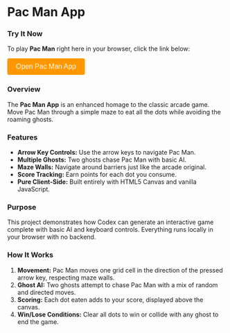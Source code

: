 # Pac Man App

### Try It Now

To play **Pac Man** right here in your browser, click the link below:

<!-- Button to open modal -->
<button id="openModalButton" class="cta-btn">Open Pac Man App</button>

<!-- Modal -->
<div id="pac_manModal">
  <div id="modalContent">
    <span id="closeModal" class="close">&times;</span>
    <iframe src="../../_static/apps/pac_man/pac_man.html" title="Pac Man App"></iframe>
  </div>
</div>

### Overview

The **Pac Man App** is an enhanced homage to the classic arcade game. Move Pac Man through a simple maze to eat all the dots while avoiding the roaming ghosts.

### Features

- **Arrow Key Controls:** Use the arrow keys to navigate Pac Man.
- **Multiple Ghosts:** Two ghosts chase Pac Man with basic AI.
- **Maze Walls:** Navigate around barriers just like the arcade original.
- **Score Tracking:** Earn points for each dot you consume.
- **Pure Client-Side:** Built entirely with HTML5 Canvas and vanilla JavaScript.

### Purpose

This project demonstrates how Codex can generate an interactive game complete with basic AI and keyboard controls. Everything runs locally in your browser with no backend.

### How It Works

1. **Movement:** Pac Man moves one grid cell in the direction of the pressed arrow key, respecting maze walls.
2. **Ghost AI:** Two ghosts attempt to chase Pac Man with a mix of random and directed moves.
3. **Scoring:** Each dot eaten adds to your score, displayed above the canvas.
4. **Win/Lose Conditions:** Clear all dots to win or collide with any ghost to end the game.

<script>
document.addEventListener("DOMContentLoaded", function () {
  const modal = document.getElementById("pac_manModal");
  const openBtn = document.getElementById("openModalButton");
  const closeBtn = document.getElementById("closeModal");
  openBtn.addEventListener("click", () => {
    modal.style.display = "flex";
  });
  closeBtn.addEventListener("click", () => {
    modal.style.display = "none";
  });
  modal.addEventListener("click", (e) => {
    if (e.target === modal) modal.style.display = "none";
  });
});
</script>

<style>
/* Same styles as other JavaScript of the Day modals */
#pac_manModal {
  position: fixed;
  top: 0;
  left: 0;
  width: 100%;
  height: 100%;
  background: rgba(0, 0, 0, 0.5);
  display: none;
  justify-content: center;
  align-items: center;
  z-index: 1000;
}
#modalContent {
  background: white;
  padding: 20px;
  border-radius: 8px;
  position: relative;
  width: 90%;
  max-width: 600px;
}
#modalContent iframe {
  width: 100%;
  height: 70vh;
  border: none;
}
#closeModal {
  position: absolute;
  top: 10px;
  right: 15px;
  font-size: 24px;
  cursor: pointer;
}
.cta-btn {
  background-color: #ff9800;
  color: white;
  padding: 10px 20px;
  border: none;
  border-radius: 4px;
  font-size: 16px;
  cursor: pointer;
}
.cta-btn:hover {
  background-color: #e68900;
}
</style>
